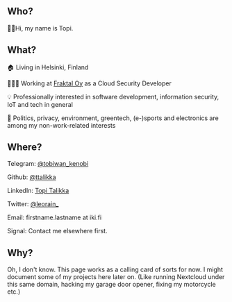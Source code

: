 ## Who?

👋🏻Hi, my name is Topi.


## What?

🏠 Living in Helsinki, Finland

👨🏻‍💻 Working at [Fraktal Oy](https://www.fraktal.fi) as a Cloud Security Developer

💡 Professionally interested in software development, information security, IoT and tech in general

🌱 Politics, privacy, environment, greentech, (e-)sports and electronics are among my non-work-related interests



## Where?

Telegram: [@tobiwan_kenobi](https://t.me/tobiwan_kenobi)

Github: [@ttalikka](https://github.com/ttalikka)

LinkedIn: [Topi Talikka](https://www.linkedin.com/in/ttalikka/)

Twitter: [@leorain_](https://twitter.com/leorain_)

Email: firstname.lastname at iki.fi

Signal: Contact me elsewhere first.


## Why?

Oh, I don't know. This page works as a calling card of sorts for now. I might document some of my projects here later on. (Like running Nextcloud under this same domain, hacking my garage door opener, fixing my motorcycle etc.) 
